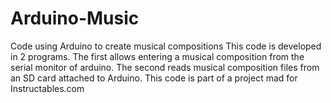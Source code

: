# Arduino-Music
Code using Arduino to create musical compositions
This code is developed in 2 programs. The first allows entering a musical composition from the serial monitor of arduino. The second reads musical composition files from an SD card attached to Arduino.
This code is part of a project mad for Instructables.com
